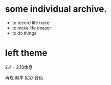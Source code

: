 
# some individual archive.

* to record life trace
* to make life deeper
* to do things 

# left theme
2.4 - 2.18休息

再现
频率
色彩
音色